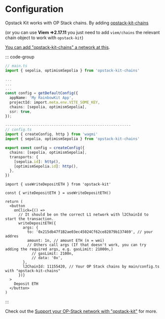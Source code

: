 # Configuration

Opstack Kit works with OP Stack chains. 
By adding [opstack-kit-chains](/docs/opstack-kit-chains.html)

(or you can use <b>Viem =>2.17.11</b> you just need to add `viem/chains` the relevant chain object to work with `opstack-kit`)

[You can add "opstack-kit-chains" a network at this](https://github.com/opstack-kit/opstack-kit-chains/pulls).

::: code-group

```ts [main/config.ts]
// main.ts
import { sepolia, optimismSepolia } from 'opstack-kit-chains'

...
...
...
const config = getDefaultConfig({
  appName: 'My RainbowKit App',
  projectId: import.meta.env.VITE_SOME_KEY,
  chains: [sepolia, optimismSepolia],
  ssr: true,
});

---------------------------------------------------------
// config.ts
import { createConfig, http } from 'wagmi'
import { sepolia, optimismSepolia } from 'opstack-kit-chains'

export const config = createConfig({
  chains: [sepolia, optimismSepolia],
  transports: {
    [sepolia.id]: http(),
    [optimismSepolia.id]: http(),
  },
})
```

```tsx [app.tsx]
import { useWriteDepositETH } from 'opstack-kit'

const { writeDepositETH } = useWriteDepositETH()

return (
  <button
    onClick={() =>
      // It should be on the correct L1 network with l2ChainId to start the transaction.
      writeDepositETH({ 
        args: {
          to: '0x215db47f1B2ae03ec45024Cf62ce82879b137469', // your addres
          amount: 1n, // amount ETH (n = wei)
          // Others call args (If that doesn't work, you can try adding the required args, e.g. gasLimit: 21000n,)  
            // gasLimit: 2100n,
            // data: '0x',
        },
        l2ChainId: 11155420, // Your OP Stack chains by main/config.ts with "opstack-kit-chains"
      })}
  >
    Deposit ETH
  </button>
)
```

:::

Check out the [Support your OP-Stack network with "opstack-kit"](https://github.com/opstack-kit/opstack-kit-chains) for more.